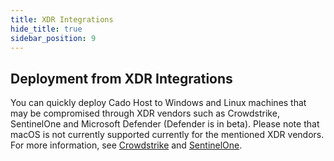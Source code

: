```yaml
---
title: XDR Integrations
hide_title: true
sidebar_position: 9
---
```


## Deployment from XDR Integrations
You can quickly deploy Cado Host to Windows and Linux machines that may be compromised through XDR vendors such as Crowdstrike, SentinelOne and Microsoft Defender (Defender is in beta). Please note that macOS is not currently supported currently for the mentioned XDR vendors. 
For more information, see [Crowdstrike](/cado-response/manage/integrations/xdr/crowdstrike) and [SentinelOne](/cado-response/manage/integrations/xdr/sentinelone). 
